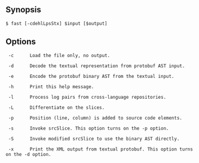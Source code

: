 ## Synopsis

```
$ fast [-cdehlLpsStx] $input [$output]
```

## Options

     -c      Load the file only, no output.

     -d      Decode the textual representation from protobuf AST input.

     -e      Encode the protobuf binary AST from the textual input.

     -h      Print this help message.

     -l      Process log pairs from cross-language repositories.

     -L      Differentiate on the slices.

     -p      Position (line, column) is added to source code elements.

     -s      Invoke srcSlice. This option turns on the -p option.

     -S      Invoke modified srcSlice to use the binary AST directly.

     -x      Print the XML output from textual protobuf. This option turns on the -d option.

